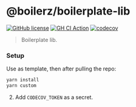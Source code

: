 # @boilerz/boilerplate-lib

[![GitHub license](https://img.shields.io/badge/license-MIT-blue.svg)](https://github.com/boilerz/boilerplate-lib/blob/master/LICENSE)
[![GH CI Action](https://github.com/boilerz/boilerplate-lib/workflows/CI/badge.svg)](https://github.com/boilerz/boilerplate-lib/actions?query=workflow:CI)
[![codecov](https://codecov.io/gh/boilerz/boilerplate-lib/branch/master/graph/badge.svg)](https://codecov.io/gh/boilerz/boilerplate-lib)

> Boilerplate lib.

### Setup

Use as template, then after pulling the repo:

```bash
yarn install
yarn custom
```

2. Add `CODECOV_TOKEN` as a secret.
